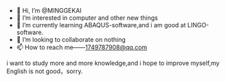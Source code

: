 - 👋 Hi, I’m @MINGGEKAI
- 👀 I’m interested in computer and other new things
- 🌱 I’m currently learning ABAQUS-software,and i am good at LINGO-software. 
- 💞️ I’m looking to collaborate on nothing
- 📫 How to reach me——1749787908@qq.com

<!---
MINGGEKAI/MINGGEKAI is a ✨ special ✨ repository because its `README.md` (this file) appears on your GitHub profile.
You can click the Preview link to take a look at your changes.
--->i want to study more and more knowledge,and i hope to improve myself,my English is not good，sorry.
